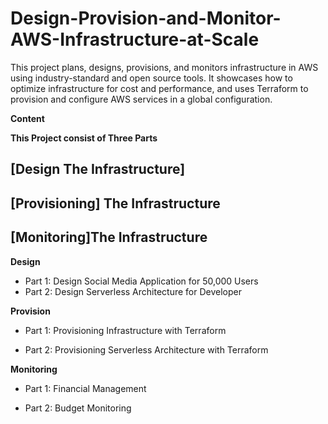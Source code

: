 # Design-Provision-and-Monitor-AWS-Infrastructure-at-Scale
This project plans, designs, provisions, and monitors infrastructure in AWS using industry-standard and open source tools. It showcases how to optimize infrastructure for cost and performance, and uses Terraform to provision and configure AWS services in a global configuration.

**Content**

**This Project consist of Three Parts**

## [**Design The Infrastructure**]

## **[Provisioning] The Infrastructure**

## [Monitoring]The Infrastructure


**Design**

- Part 1: Design Social Media Application for 50,000 Users
-  Part 2: Design Serverless Architecture for Developer


**Provision**

- Part 1: Provisioning Infrastructure with Terraform

- Part 2: Provisioning Serverless Architecture with Terraform


**Monitoring**

- Part 1: Financial Management

- Part 2: Budget Monitoring


